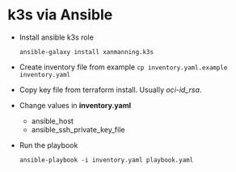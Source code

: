 # k3s via Ansible 

- Install ansible k3s role

    ```ansible-galaxy install xanmanning.k3s```

- Create inventory file from example
  ```cp inventory.yaml.example inventory.yaml```
- Copy key file from terraform install. Usually *oci-id_rsa*.
- Change values in **inventory.yaml**
    - ansible_host
    - ansible_ssh_private_key_file
- Run the playbook

    ```ansible-playbook -i inventory.yaml playbook.yaml```
